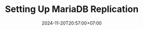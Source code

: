 ---
title: 'Setting Up MariaDB Replication'
date: '2024-11-20T20:57:00+07:00'
categories: ['Database']
tags: ['MariaDB', 'Database', 'Database Replication']
draft: True
---